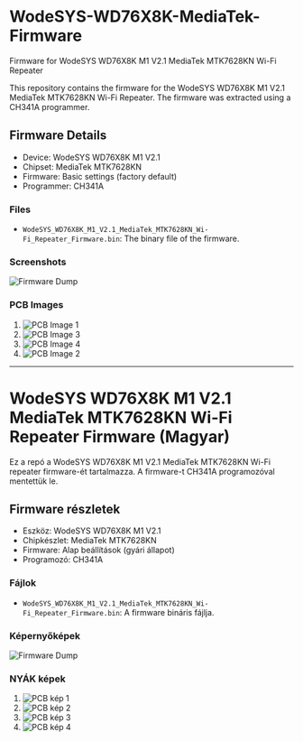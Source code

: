 # WodeSYS-WD76X8K-MediaTek-Firmware
Firmware for WodeSYS WD76X8K M1 V2.1 MediaTek MTK7628KN Wi-Fi Repeater

This repository contains the firmware for the WodeSYS WD76X8K M1 V2.1 MediaTek MTK7628KN Wi-Fi Repeater. The firmware was extracted using a CH341A programmer.

## Firmware Details
- Device: WodeSYS WD76X8K M1 V2.1
- Chipset: MediaTek MTK7628KN
- Firmware: Basic settings (factory default)
- Programmer: CH341A

### Files
- `WodeSYS_WD76X8K_M1_V2.1_MediaTek_MTK7628KN_Wi-Fi_Repeater_Firmware.bin`: The binary file of the firmware.

### Screenshots

![Firmware Dump](Programmer.png)

### PCB Images

1. ![PCB Image 1](PCB1.jpg)
3. ![PCB Image 3](PCB2.jpg)
4. ![PCB Image 4](PCB3.jpg)
2. ![PCB Image 2](PCB4.jpg)

---

# WodeSYS WD76X8K M1 V2.1 MediaTek MTK7628KN Wi-Fi Repeater Firmware (Magyar)

Ez a repó a WodeSYS WD76X8K M1 V2.1 MediaTek MTK7628KN Wi-Fi repeater firmware-ét tartalmazza. A firmware-t CH341A programozóval mentettük le.

## Firmware részletek
- Eszköz: WodeSYS WD76X8K M1 V2.1
- Chipkészlet: MediaTek MTK7628KN
- Firmware: Alap beállítások (gyári állapot)
- Programozó: CH341A

### Fájlok
- `WodeSYS_WD76X8K_M1_V2.1_MediaTek_MTK7628KN_Wi-Fi_Repeater_Firmware.bin`: A firmware bináris fájlja.

### Képernyőképek

![Firmware Dump](Programmer.png)

### NYÁK képek

1. ![PCB kép 1](PCB1.jpg)
2. ![PCB kép 2](PCB2.jpg)
3. ![PCB kép 3](PCB3.jpg)
4. ![PCB kép 4](PCB4.jpg)
